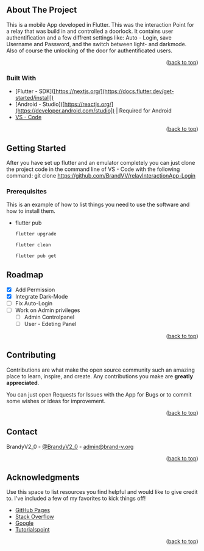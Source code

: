 
<!-- ABOUT THE PROJECT -->
## About The Project

This is a mobile App developed in Flutter. This was the interaction Point for a relay that was build in and controlled a doorlock. It contains user authentification and a few diffrent settings like: Auto - Login, save Username and Password, and the switch between light- and darkmode. Also of course the unlocking of the door for authentificated users. 

<p align="right">(<a href="#top">back to top</a>)</p>



### Built With

* [Flutter - SDK]([https://nextjs.org/](https://docs.flutter.dev/get-started/install])
* [Android - Studio]([https://reactjs.org/](https://developer.android.com/studio]) | Required for Android
* [VS - Code]([https://code.visualstudio.com/])

<p align="right">(<a href="#top">back to top</a>)</p>

<!-- GETTING STARTED -->
## Getting Started

After you have set up flutter and an emulator completely you can just clone the project code in the command line of VS - Code with the following command: git clone https://github.com/BrandVV/relayInteractionApp-Login

### Prerequisites

This is an example of how to list things you need to use the software and how to install them.
* flutter pub
  ```sh
  flutter upgrade
  ```
  ```sh
  flutter clean
  ```
  ```sh
  flutter pub get
  ```

<!-- ROADMAP -->
## Roadmap

- [x] Add Permission
- [x] Integrate Dark-Mode
- [ ] Fix Auto-Login
- [ ] Work on Admin privileges
    - [ ] Admin Controlpanel
    - [ ] User - Edeting Panel

<p align="right">(<a href="#top">back to top</a>)</p>

<!-- CONTRIBUTING -->
## Contributing

Contributions are what make the open source community such an amazing place to learn, inspire, and create. Any contributions you make are **greatly appreciated**.

You can just open Requests for Issues with the App for Bugs or to commit some wishes or ideas for improvement.

<p align="right">(<a href="#top">back to top</a>)</p>

<!-- CONTACT -->
## Contact

BrandyV2_0 - [@BrandyV2_0](https://twitter.com/BrandyV2_0) - admin@brand-v.org

<p align="right">(<a href="#top">back to top</a>)</p>

<!-- ACKNOWLEDGMENTS -->
## Acknowledgments

Use this space to list resources you find helpful and would like to give credit to. I've included a few of my favorites to kick things off!

* [GitHub Pages](https://pages.github.com)
* [Stack Overflow](stackoverflow.com)
* [Google](google.com)
* [Tutorialspoint](tutorialspoint.com)

<p align="right">(<a href="#top">back to top</a>)</p>
